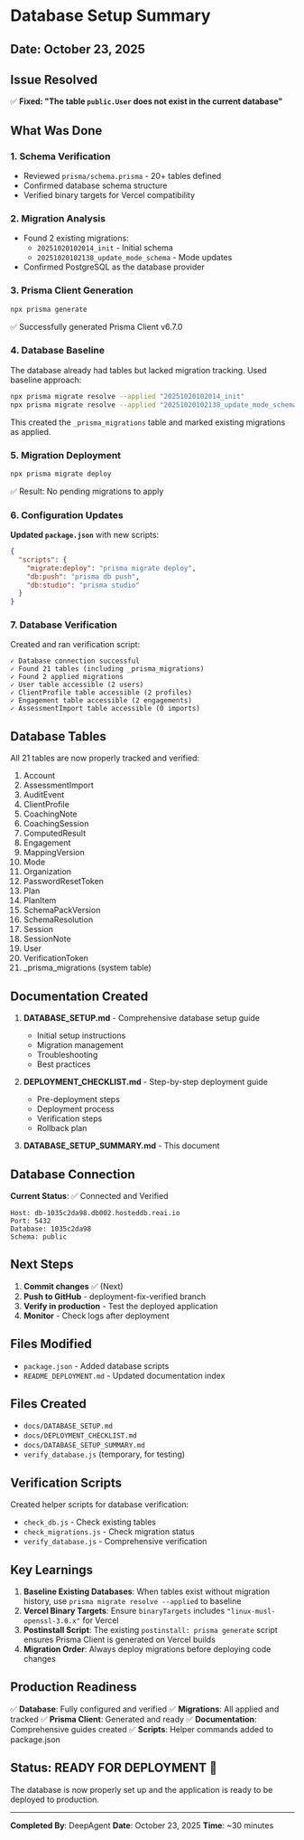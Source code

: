 # Database Setup Summary

## Date: October 23, 2025

## Issue Resolved
✅ **Fixed: "The table `public.User` does not exist in the current database"**

## What Was Done

### 1. Schema Verification
- Reviewed `prisma/schema.prisma` - 20+ tables defined
- Confirmed database schema structure
- Verified binary targets for Vercel compatibility

### 2. Migration Analysis
- Found 2 existing migrations:
  - `20251020102014_init` - Initial schema
  - `20251020102138_update_mode_schema` - Mode updates
- Confirmed PostgreSQL as the database provider

### 3. Prisma Client Generation
```bash
npx prisma generate
```
✅ Successfully generated Prisma Client v6.7.0

### 4. Database Baseline
The database already had tables but lacked migration tracking. Used baseline approach:

```bash
npx prisma migrate resolve --applied "20251020102014_init"
npx prisma migrate resolve --applied "20251020102138_update_mode_schema"
```

This created the `_prisma_migrations` table and marked existing migrations as applied.

### 5. Migration Deployment
```bash
npx prisma migrate deploy
```
✅ Result: No pending migrations to apply

### 6. Configuration Updates

**Updated `package.json`** with new scripts:
```json
{
  "scripts": {
    "migrate:deploy": "prisma migrate deploy",
    "db:push": "prisma db push",
    "db:studio": "prisma studio"
  }
}
```

### 7. Database Verification

Created and ran verification script:
```
✓ Database connection successful
✓ Found 21 tables (including _prisma_migrations)
✓ Found 2 applied migrations
✓ User table accessible (2 users)
✓ ClientProfile table accessible (2 profiles)
✓ Engagement table accessible (2 engagements)
✓ AssessmentImport table accessible (0 imports)
```

## Database Tables

All 21 tables are now properly tracked and verified:

1. Account
2. AssessmentImport
3. AuditEvent
4. ClientProfile
5. CoachingNote
6. CoachingSession
7. ComputedResult
8. Engagement
9. MappingVersion
10. Mode
11. Organization
12. PasswordResetToken
13. Plan
14. PlanItem
15. SchemaPackVersion
16. SchemaResolution
17. Session
18. SessionNote
19. User
20. VerificationToken
21. _prisma_migrations (system table)

## Documentation Created

1. **DATABASE_SETUP.md** - Comprehensive database setup guide
   - Initial setup instructions
   - Migration management
   - Troubleshooting
   - Best practices

2. **DEPLOYMENT_CHECKLIST.md** - Step-by-step deployment guide
   - Pre-deployment steps
   - Deployment process
   - Verification steps
   - Rollback plan

3. **DATABASE_SETUP_SUMMARY.md** - This document

## Database Connection

**Current Status**: ✅ Connected and Verified

```
Host: db-1035c2da98.db002.hosteddb.reai.io
Port: 5432
Database: 1035c2da98
Schema: public
```

## Next Steps

1. **Commit changes** ✅ (Next)
2. **Push to GitHub** - deployment-fix-verified branch
3. **Verify in production** - Test the deployed application
4. **Monitor** - Check logs after deployment

## Files Modified

- `package.json` - Added database scripts
- `README_DEPLOYMENT.md` - Updated documentation index

## Files Created

- `docs/DATABASE_SETUP.md`
- `docs/DEPLOYMENT_CHECKLIST.md`
- `docs/DATABASE_SETUP_SUMMARY.md`
- `verify_database.js` (temporary, for testing)

## Verification Scripts

Created helper scripts for database verification:
- `check_db.js` - Check existing tables
- `check_migrations.js` - Check migration status
- `verify_database.js` - Comprehensive verification

## Key Learnings

1. **Baseline Existing Databases**: When tables exist without migration history, use `prisma migrate resolve --applied` to baseline
2. **Vercel Binary Targets**: Ensure `binaryTargets` includes `"linux-musl-openssl-3.0.x"` for Vercel
3. **Postinstall Script**: The existing `postinstall: prisma generate` script ensures Prisma Client is generated on Vercel builds
4. **Migration Order**: Always deploy migrations before deploying code changes

## Production Readiness

✅ **Database**: Fully configured and verified
✅ **Migrations**: All applied and tracked
✅ **Prisma Client**: Generated and ready
✅ **Documentation**: Comprehensive guides created
✅ **Scripts**: Helper commands added to package.json

## Status: READY FOR DEPLOYMENT 🚀

The database is now properly set up and the application is ready to be deployed to production.

---

**Completed By**: DeepAgent
**Date**: October 23, 2025
**Time**: ~30 minutes
